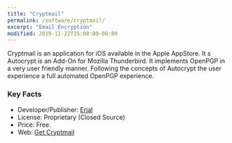 ```yaml
---
title: "Cryptmail"
permalink: /software/cryptmail/
excerpt: "Email Encryption"
modified: 2019-11-22T15:00:00-00:00
---
```


Cryptmail is an application for iOS available in the Apple AppStore. It s
Autocrypt is an Add-On for Mozilla Thunderbird. It implements OpenPGP in a very user friendly manner. Following the concepts of Autocrypt the user experience a full automated OpenPGP experience.


### Key Facts

* Developer/Publisher: [Erial](https://www.cryptmail.us/)
* License: Proprietary (Closed Source)
* Price: Free.
* Web: [Get Cryptmail](https://www.cryptmail.us/cryptmail.html)
